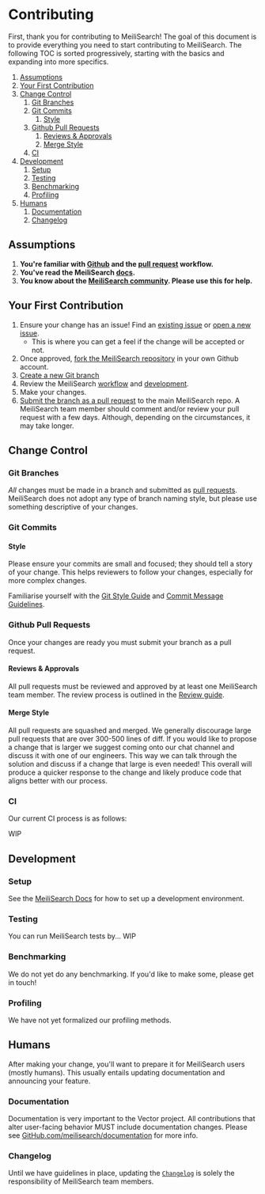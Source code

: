 # Contributing

First, thank you for contributing to MeiliSearch! The goal of this document is to
provide everything you need to start contributing to MeiliSearch. The
following TOC is sorted progressively, starting with the basics and
expanding into more specifics.

<!-- MarkdownTOC autolink="true" style="ordered" indent="   " -->

1. [Assumptions](#assumptions)
1. [Your First Contribution](#your-first-contribution)
1. [Change Control](#change-control)
   1. [Git Branches](#git-branches)
   1. [Git Commits](#git-commits)
      1. [Style](#style)
   1. [Github Pull Requests](#github-pull-requests)
      1. [Reviews & Approvals](#reviews--approvals)
      1. [Merge Style](#merge-style)
   1. [CI](#ci)
1. [Development](#development)
   1. [Setup](#setup)
   1. [Testing](#testing)
   1. [Benchmarking](#benchmarking)
   1. [Profiling](#profiling)
1. [Humans](#humans)
   1. [Documentation](#documentation)
   1. [Changelog](#changelog)

<!-- /MarkdownTOC -->

## Assumptions

1. **You're familiar with [Github](https://github.com) and the [pull request](https://help.github.com/en/github/collaborating-with-issues-and-pull-requests/about-pull-requests)
   workflow.**
2. **You've read the MeiliSearch [docs](https://docs.meilisearch.com).**
3. **You know about the [MeiliSearch community](https://docs.meilisearch.com/resources/contact.html).
   Please use this for help.**

## Your First Contribution

1. Ensure your change has an issue! Find an
   [existing issue](https://github.com/meilisearch/meilisearch/issues/) or [open a new issue](https://github.com/meilisearch/meilisearch/issues/new).
   * This is where you can get a feel if the change will be accepted or not.
2. Once approved, [fork the MeiliSearch repository](https://help.github.com/en/github/getting-started-with-github/fork-a-repo) in your own
   Github account.
3. [Create a new Git branch](https://help.github.com/en/github/collaborating-with-issues-and-pull-requests/creating-and-deleting-branches-within-your-repository)
4. Review the MeiliSearch [workflow](#workflow) and [development](#development).
5. Make your changes.
6. [Submit the branch as a pull request](https://help.github.com/en/github/collaborating-with-issues-and-pull-requests/creating-a-pull-request-from-a-fork) to the main MeiliSearch
   repo. A MeiliSearch team member should comment and/or review your pull request
   with a few days. Although, depending on the circumstances, it may take
   longer.

## Change Control

### Git Branches

_All_ changes must be made in a branch and submitted as [pull requests](#pull-requests).
MeiliSearch does not adopt any type of branch naming style, but please use something
descriptive of your changes.

### Git Commits

#### Style

Please ensure your commits are small and focused; they should tell a story of
your change. This helps reviewers to follow your changes, especially for more
complex changes.

Familiarise yourself with the [Git Style Guide](https://github.com/agis/git-style-guide) and [Commit Message Guidelines](https://gist.github.com/robertpainsi/b632364184e70900af4ab688decf6f53).

### Github Pull Requests

Once your changes are ready you must submit your branch as a pull request.

#### Reviews & Approvals

All pull requests must be reviewed and approved by at least one MeiliSearch team
member. The review process is outlined in the [Review guide](REVIEWING.md).

#### Merge Style

All pull requests are squashed and merged. We generally discourage large pull
requests that are over 300-500 lines of diff. If you would like to propose
a change that is larger we suggest coming onto our chat channel and
discuss it with one of our engineers. This way we can talk through the
solution and discuss if a change that large is even needed! This overall
will produce a quicker response to the change and likely produce code that
aligns better with our process.

### CI

Our current CI process is as follows:

WIP

## Development

### Setup

See the [MeiliSearch Docs](https://docs.meilisearch.com/guides/advanced_guides/installation.html) for how to set up a development environment.

### Testing

You can run MeiliSearch tests by... WIP

### Benchmarking

We do not yet do any benchmarking. If you'd like to make some, please get in touch!

### Profiling

We have not yet formalized our profiling methods.

## Humans

After making your change, you'll want to prepare it for MeiliSearch users
(mostly humans). This usually entails updating documentation and announcing
your feature.

### Documentation

Documentation is very important to the Vector project. All contributions that
alter user-facing behavior MUST include documentation changes. Please see
[GitHub.com/meilisearch/documentation](https://github.com/meilisearch/documentation) for more info.

### Changelog

Until we have guidelines in place, updating the [`Changelog`](/CHANGELOG.md) is solely the responsibility of MeiliSearch team members.
